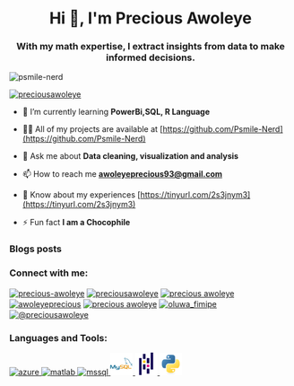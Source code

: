 <h1 align="center">Hi 👋, I'm Precious Awoleye</h1>
<h3 align="center">With my math expertise, I extract insights from data to make informed decisions.</h3>

<p align="left"> <img src="https://komarev.com/ghpvc/?username=psmile-nerd&label=Profile%20views&color=0e75b6&style=flat" alt="psmile-nerd" /> </p>

<p align="left"> <a href="https://twitter.com/preciousawoleye" target="blank"><img src="https://img.shields.io/twitter/follow/preciousawoleye?logo=twitter&style=for-the-badge" alt="preciousawoleye" /></a> </p>

- 🌱 I’m currently learning **PowerBi,SQL, R Language**

- 👨‍💻 All of my projects are available at [https://github.com/Psmile-Nerd](https://github.com/Psmile-Nerd)

- 💬 Ask me about **Data cleaning, visualization and analysis**

- 📫 How to reach me **awoleyeprecious93@gmail.com**

- 📄 Know about my experiences [https://tinyurl.com/2s3jnym3](https://tinyurl.com/2s3jnym3)

- ⚡ Fun fact **I am a Chocophile**

### Blogs posts
<!-- BLOG-POST-LIST:START -->
<!-- BLOG-POST-LIST:END -->

<h3 align="left">Connect with me:</h3>
<p align="left">
<a href="https://codepen.io/precious-awoleye" target="blank"><img align="center" src="https://raw.githubusercontent.com/rahuldkjain/github-profile-readme-generator/master/src/images/icons/Social/codepen.svg" alt="precious-awoleye" height="30" width="40" /></a>
<a href="https://twitter.com/preciousawoleye" target="blank"><img align="center" src="https://raw.githubusercontent.com/rahuldkjain/github-profile-readme-generator/master/src/images/icons/Social/twitter.svg" alt="preciousawoleye" height="30" width="40" /></a>
<a href="https://linkedin.com/in/precious awoleye" target="blank"><img align="center" src="https://raw.githubusercontent.com/rahuldkjain/github-profile-readme-generator/master/src/images/icons/Social/linked-in-alt.svg" alt="precious awoleye" height="30" width="40" /></a>
<a href="https://kaggle.com/awoleyeprecious" target="blank"><img align="center" src="https://raw.githubusercontent.com/rahuldkjain/github-profile-readme-generator/master/src/images/icons/Social/kaggle.svg" alt="awoleyeprecious" height="30" width="40" /></a>
<a href="https://fb.com/precious awoleye" target="blank"><img align="center" src="https://raw.githubusercontent.com/rahuldkjain/github-profile-readme-generator/master/src/images/icons/Social/facebook.svg" alt="precious awoleye" height="30" width="40" /></a>
<a href="https://instagram.com/oluwa_fimipe" target="blank"><img align="center" src="https://raw.githubusercontent.com/rahuldkjain/github-profile-readme-generator/master/src/images/icons/Social/instagram.svg" alt="oluwa_fimipe" height="30" width="40" /></a>
<a href="https://medium.com/@preciousawoleye" target="blank"><img align="center" src="https://raw.githubusercontent.com/rahuldkjain/github-profile-readme-generator/master/src/images/icons/Social/medium.svg" alt="@preciousawoleye" height="30" width="40" /></a>
</p>

<h3 align="left">Languages and Tools:</h3>
<p align="left"> <a href="https://azure.microsoft.com/en-in/" target="_blank" rel="noreferrer"> <img src="https://www.vectorlogo.zone/logos/microsoft_azure/microsoft_azure-icon.svg" alt="azure" width="40" height="40"/> </a> <a href="https://www.mathworks.com/" target="_blank" rel="noreferrer"> <img src="https://upload.wikimedia.org/wikipedia/commons/2/21/Matlab_Logo.png" alt="matlab" width="40" height="40"/> </a> <a href="https://www.microsoft.com/en-us/sql-server" target="_blank" rel="noreferrer"> <img src="https://www.svgrepo.com/show/303229/microsoft-sql-server-logo.svg" alt="mssql" width="40" height="40"/> </a> <a href="https://www.mysql.com/" target="_blank" rel="noreferrer"> <img src="https://raw.githubusercontent.com/devicons/devicon/master/icons/mysql/mysql-original-wordmark.svg" alt="mysql" width="40" height="40"/> </a> <a href="https://pandas.pydata.org/" target="_blank" rel="noreferrer"> <img src="https://raw.githubusercontent.com/devicons/devicon/2ae2a900d2f041da66e950e4d48052658d850630/icons/pandas/pandas-original.svg" alt="pandas" width="40" height="40"/> </a> <a href="https://www.python.org" target="_blank" rel="noreferrer"> <img src="https://raw.githubusercontent.com/devicons/devicon/master/icons/python/python-original.svg" alt="python" width="40" height="40"/> </a> </p>

